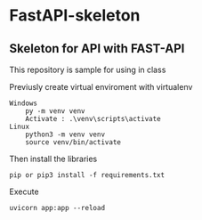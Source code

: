 # FastAPI-skeleton

## Skeleton for API with FAST-API

This repository is sample for using in class

Previusly create virtual enviroment with virtualenv

    Windows
        py -m venv venv
        Activate : .\venv\scripts\activate
    Linux
        python3 -m venv venv
        source venv/bin/activate

Then install the libraries

    pip or pip3 install -f requirements.txt


Execute

    uvicorn app:app --reload
